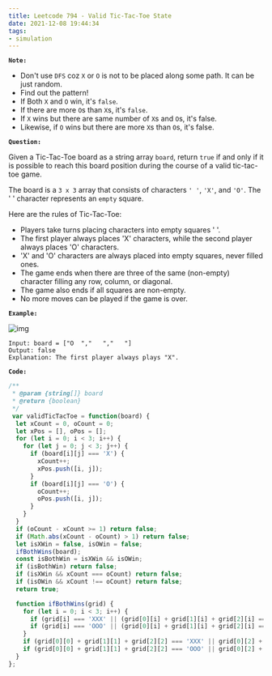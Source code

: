 ```yaml
---
title: Leetcode 794 - Valid Tic-Tac-Toe State
date: 2021-12-08 19:44:34
tags:
- simulation
---
```

**`Note:`**
- Don't use `DFS` coz `X` or `O` is not to be placed along some path. It can be just random.
- Find out the pattern!
- If Both `X` and `O` win, it's `false`.
- If there are more `O`s than `X`s, it's `false`.
- If `X` wins but there are same number of `X`s and `O`s, it's false.
- Likewise, if `O` wins but there are more `X`s than `O`s, it's false. 

**`Question:`**

Given a Tic-Tac-Toe board as a string array `board`, return `true` if and only if it is possible to reach this board position during the course of a valid tic-tac-toe game.

The board is a `3 x 3` array that consists of characters `' '`, `'X'`, and `'O'`. The ' ' character represents an `empty` square.

Here are the rules of Tic-Tac-Toe:

- Players take turns placing characters into empty squares ' '.
- The first player always places 'X' characters, while the second player always places 'O' characters.
- 'X' and 'O' characters are always placed into empty squares, never filled ones.
- The game ends when there are three of the same (non-empty) character filling any row, column, or diagonal.
- The game also ends if all squares are non-empty.
- No more moves can be played if the game is over.

**`Example:`**

![img](https://assets.leetcode.com/uploads/2021/05/15/tictactoe1-grid.jpg)
```
Input: board = ["O  ","   ","   "]
Output: false
Explanation: The first player always plays "X".
```

**`Code:`**
```javascript
/**
 * @param {string[]} board
 * @return {boolean}
 */
 var validTicTacToe = function(board) {
  let xCount = 0, oCount = 0;
  let xPos = [], oPos = [];
  for (let i = 0; i < 3; i++) {
    for (let j = 0; j < 3; j++) {
      if (board[i][j] === 'X') {
        xCount++;
        xPos.push([i, j]);
      }
      if (board[i][j] === 'O') {
        oCount++;
        oPos.push([i, j]);
      }
    }
  }
  if (oCount - xCount >= 1) return false;
  if (Math.abs(xCount - oCount) > 1) return false;
  let isXWin = false, isOWin = false;
  ifBothWins(board);
  const isBothWin = isXWin && isOWin;
  if (isBothWin) return false;
  if (isXWin && xCount === oCount) return false;
  if (isOWin && xCount !== oCount) return false;
  return true;

  function ifBothWins(grid) {
    for (let i = 0; i < 3; i++) {
      if (grid[i] === 'XXX' || (grid[0][i] + grid[1][i] + grid[2][i] === 'XXX')) isXWin = true;;
      if (grid[i] === 'OOO' || (grid[0][i] + grid[1][i] + grid[2][i] === 'OOO')) isOWin = true;
    }
    if (grid[0][0] + grid[1][1] + grid[2][2] === 'XXX' || grid[0][2] + grid[1][1] + grid[2][0] === 'XXX') isXWin = true;
    if (grid[0][0] + grid[1][1] + grid[2][2] === 'OOO' || grid[0][2] + grid[1][1] + grid[2][0] === 'OOO') isOWin = true;
  }
};
```